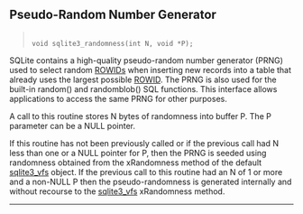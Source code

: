 ## Pseudo\-Random Number Generator




> ```
> 
> void sqlite3_randomness(int N, void *P);
> 
> ```



SQLite contains a high\-quality pseudo\-random number generator (PRNG) used to
select random [ROWIDs](lang_createtable.html#rowid) when inserting new records into a table that
already uses the largest possible [ROWID](lang_createtable.html#rowid). The PRNG is also used for
the built\-in random() and randomblob() SQL functions. This interface allows
applications to access the same PRNG for other purposes.


A call to this routine stores N bytes of randomness into buffer P.
The P parameter can be a NULL pointer.


If this routine has not been previously called or if the previous
call had N less than one or a NULL pointer for P, then the PRNG is
seeded using randomness obtained from the xRandomness method of
the default [sqlite3\_vfs](#sqlite3_vfs) object.
If the previous call to this routine had an N of 1 or more and a
non\-NULL P then the pseudo\-randomness is generated
internally and without recourse to the [sqlite3\_vfs](#sqlite3_vfs) xRandomness
method.




---


